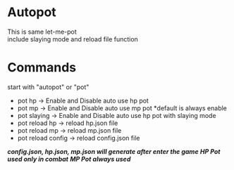 # Autopot
This is same let-me-pot</br>
include slaying mode and reload file function</br>

# Commands
start with "autopot" or "pot"
- pot hp -> Enable and Disable auto use hp pot
- pot mp -> Enable and Disable auto use mp pot *default is always enable
- pot slaying -> Enable and Disable auto use hp pot with slaying mode
- pot reload hp -> reload hp.json file
- pot reload mp -> reload mp.json file
- pot reload config -> reload config.json file

***config.json, hp.json, mp.json will generate after enter the game***
***HP Pot used only in combat***
***MP Pot always used***
